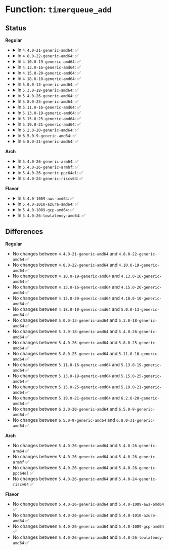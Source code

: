 # Function: <code>timerqueue_add</code>

## Status
<b>Regular</b>
<ul>
<li>
<details>
<summary>In <code>4.4.0-21-generic-amd64</code>: ✅</summary>

```c
bool timerqueue_add(struct timerqueue_head * head, struct timerqueue_node * node)
```

```json
{
  "name": "timerqueue_add",
  "collision_type": "Unique Global",
  "inline_type": "No",
  "funcs": [
    {
      "addr": 18446744071582982640,
      "name": "timerqueue_add",
      "external": true,
      "loc": "lib/timerqueue.c:39",
      "file": "lib/timerqueue.c",
      "inline": "seen, unknown",
      "caller_inline": [],
      "caller_func": [
        "kernel/time/hrtimer.c:enqueue_hrtimer",
        "kernel/time/alarmtimer.c:alarmtimer_enqueue",
        "drivers/rtc/interface.c:rtc_timer_enqueue",
        "drivers/rtc/interface.c:rtc_timer_enqueue",
        "drivers/rtc/interface.c:rtc_timer_do_work"
      ]
    }
  ],
  "symbols": [
    {
      "addr": 18446744071582982640,
      "name": "timerqueue_add",
      "section": ".text",
      "bind": "STB_GLOBAL",
      "size": 164
    }
  ]
}
```
</details>
</li>
<li>
<details>
<summary>In <code>4.8.0-22-generic-amd64</code>: ✅</summary>

```c
bool timerqueue_add(struct timerqueue_head * head, struct timerqueue_node * node)
```

```json
{
  "name": "timerqueue_add",
  "collision_type": "Unique Global",
  "inline_type": "No",
  "funcs": [
    {
      "addr": 18446744071583271824,
      "name": "timerqueue_add",
      "external": true,
      "loc": "lib/timerqueue.c:39",
      "file": "lib/timerqueue.c",
      "inline": "seen, unknown",
      "caller_inline": [],
      "caller_func": [
        "kernel/time/hrtimer.c:enqueue_hrtimer",
        "kernel/time/alarmtimer.c:alarmtimer_enqueue",
        "drivers/rtc/interface.c:rtc_timer_do_work",
        "drivers/rtc/interface.c:rtc_timer_enqueue",
        "drivers/rtc/interface.c:rtc_timer_enqueue"
      ]
    }
  ],
  "symbols": [
    {
      "addr": 18446744071583271824,
      "name": "timerqueue_add",
      "section": ".text",
      "bind": "STB_GLOBAL",
      "size": 164
    }
  ]
}
```
</details>
</li>
<li>
<details>
<summary>In <code>4.10.0-19-generic-amd64</code>: ✅</summary>

```c
bool timerqueue_add(struct timerqueue_head * head, struct timerqueue_node * node)
```

```json
{
  "name": "timerqueue_add",
  "collision_type": "Unique Global",
  "inline_type": "No",
  "funcs": [
    {
      "addr": 18446744071583390592,
      "name": "timerqueue_add",
      "external": true,
      "loc": "lib/timerqueue.c:39",
      "file": "lib/timerqueue.c",
      "inline": "seen, unknown",
      "caller_inline": [],
      "caller_func": [
        "kernel/time/hrtimer.c:enqueue_hrtimer",
        "kernel/time/alarmtimer.c:alarmtimer_enqueue",
        "drivers/rtc/interface.c:rtc_timer_do_work",
        "drivers/rtc/interface.c:rtc_timer_enqueue",
        "drivers/rtc/interface.c:rtc_timer_enqueue"
      ]
    }
  ],
  "symbols": [
    {
      "addr": 18446744071583390592,
      "name": "timerqueue_add",
      "section": ".text",
      "bind": "STB_GLOBAL",
      "size": 164
    }
  ]
}
```
</details>
</li>
<li>
<details>
<summary>In <code>4.13.0-16-generic-amd64</code>: ✅</summary>

```c
bool timerqueue_add(struct timerqueue_head * head, struct timerqueue_node * node)
```

```json
{
  "name": "timerqueue_add",
  "collision_type": "Unique Global",
  "inline_type": "No",
  "funcs": [
    {
      "addr": 18446744071588246624,
      "name": "timerqueue_add",
      "external": true,
      "loc": "lib/timerqueue.c:39",
      "file": "lib/timerqueue.c",
      "inline": "seen, unknown",
      "caller_inline": [],
      "caller_func": [
        "kernel/time/hrtimer.c:enqueue_hrtimer",
        "kernel/time/alarmtimer.c:alarmtimer_enqueue",
        "drivers/rtc/interface.c:rtc_timer_do_work",
        "drivers/rtc/interface.c:rtc_timer_enqueue",
        "drivers/rtc/interface.c:rtc_timer_enqueue"
      ]
    }
  ],
  "symbols": [
    {
      "addr": 18446744071588246624,
      "name": "timerqueue_add",
      "section": ".text",
      "bind": "STB_GLOBAL",
      "size": 128
    }
  ]
}
```
</details>
</li>
<li>
<details>
<summary>In <code>4.15.0-20-generic-amd64</code>: ✅</summary>

```c
bool timerqueue_add(struct timerqueue_head * head, struct timerqueue_node * node)
```

```json
{
  "name": "timerqueue_add",
  "collision_type": "Unique Global",
  "inline_type": "No",
  "funcs": [
    {
      "addr": 18446744071588798048,
      "name": "timerqueue_add",
      "external": true,
      "loc": "lib/timerqueue.c:40",
      "file": "lib/timerqueue.c",
      "inline": "seen, unknown",
      "caller_inline": [],
      "caller_func": [
        "kernel/time/hrtimer.c:enqueue_hrtimer",
        "kernel/time/alarmtimer.c:alarmtimer_enqueue",
        "drivers/rtc/interface.c:rtc_timer_do_work",
        "drivers/rtc/interface.c:rtc_timer_enqueue",
        "drivers/rtc/interface.c:rtc_timer_enqueue"
      ]
    }
  ],
  "symbols": [
    {
      "addr": 18446744071588798048,
      "name": "timerqueue_add",
      "section": ".text",
      "bind": "STB_GLOBAL",
      "size": 128
    }
  ]
}
```
</details>
</li>
<li>
<details>
<summary>In <code>4.18.0-10-generic-amd64</code>: ✅</summary>

```c
bool timerqueue_add(struct timerqueue_head * head, struct timerqueue_node * node)
```

```json
{
  "name": "timerqueue_add",
  "collision_type": "Unique Global",
  "inline_type": "No",
  "funcs": [
    {
      "addr": 18446744071589176128,
      "name": "timerqueue_add",
      "external": true,
      "loc": "lib/timerqueue.c:40",
      "file": "lib/timerqueue.c",
      "inline": "seen, unknown",
      "caller_inline": [],
      "caller_func": [
        "kernel/time/hrtimer.c:enqueue_hrtimer",
        "kernel/time/alarmtimer.c:alarmtimer_enqueue",
        "drivers/rtc/interface.c:rtc_timer_do_work",
        "drivers/rtc/interface.c:rtc_timer_enqueue"
      ]
    }
  ],
  "symbols": [
    {
      "addr": 18446744071589176128,
      "name": "timerqueue_add",
      "section": ".text",
      "bind": "STB_GLOBAL",
      "size": 133
    }
  ]
}
```
</details>
</li>
<li>
<details>
<summary>In <code>5.0.0-13-generic-amd64</code>: ✅</summary>

```c
bool timerqueue_add(struct timerqueue_head * head, struct timerqueue_node * node)
```

```json
{
  "name": "timerqueue_add",
  "collision_type": "Unique Global",
  "inline_type": "No",
  "funcs": [
    {
      "addr": 18446744071589406048,
      "name": "timerqueue_add",
      "external": true,
      "loc": "lib/timerqueue.c:40",
      "file": "lib/timerqueue.c",
      "inline": "seen, unknown",
      "caller_inline": [],
      "caller_func": [
        "kernel/time/hrtimer.c:enqueue_hrtimer",
        "kernel/time/alarmtimer.c:alarmtimer_enqueue",
        "drivers/rtc/interface.c:rtc_timer_do_work",
        "drivers/rtc/interface.c:rtc_timer_enqueue"
      ]
    }
  ],
  "symbols": [
    {
      "addr": 18446744071589406048,
      "name": "timerqueue_add",
      "section": ".text",
      "bind": "STB_GLOBAL",
      "size": 133
    }
  ]
}
```
</details>
</li>
<li>
<details>
<summary>In <code>5.3.0-18-generic-amd64</code>: ✅</summary>

```c
bool timerqueue_add(struct timerqueue_head * head, struct timerqueue_node * node)
```

```json
{
  "name": "timerqueue_add",
  "collision_type": "Unique Global",
  "inline_type": "No",
  "funcs": [
    {
      "addr": 18446744071589861952,
      "name": "timerqueue_add",
      "external": true,
      "loc": "lib/timerqueue.c:27",
      "file": "lib/timerqueue.c",
      "inline": "seen, unknown",
      "caller_inline": [],
      "caller_func": [
        "kernel/time/hrtimer.c:enqueue_hrtimer",
        "kernel/time/alarmtimer.c:alarmtimer_enqueue",
        "drivers/rtc/interface.c:rtc_timer_do_work",
        "drivers/rtc/interface.c:rtc_timer_enqueue"
      ]
    }
  ],
  "symbols": [
    {
      "addr": 18446744071589861952,
      "name": "timerqueue_add",
      "section": ".text",
      "bind": "STB_GLOBAL",
      "size": 159
    }
  ]
}
```
</details>
</li>
<li>
<details>
<summary>In <code>5.4.0-26-generic-amd64</code>: ✅</summary>

```c
bool timerqueue_add(struct timerqueue_head * head, struct timerqueue_node * node)
```

```json
{
  "name": "timerqueue_add",
  "collision_type": "Unique Global",
  "inline_type": "No",
  "funcs": [
    {
      "addr": 18446744071590087744,
      "name": "timerqueue_add",
      "external": true,
      "loc": "lib/timerqueue.c:27",
      "file": "lib/timerqueue.c",
      "inline": "seen, unknown",
      "caller_inline": [],
      "caller_func": [
        "kernel/time/hrtimer.c:enqueue_hrtimer",
        "kernel/time/alarmtimer.c:alarmtimer_enqueue",
        "kernel/time/posix-cpu-timers.c:arm_timer",
        "drivers/rtc/interface.c:rtc_timer_do_work",
        "drivers/rtc/interface.c:rtc_timer_enqueue"
      ]
    }
  ],
  "symbols": [
    {
      "addr": 18446744071590087744,
      "name": "timerqueue_add",
      "section": ".text",
      "bind": "STB_GLOBAL",
      "size": 169
    }
  ]
}
```
</details>
</li>
<li>
<details>
<summary>In <code>5.8.0-25-generic-amd64</code>: ✅</summary>

```c
bool timerqueue_add(struct timerqueue_head * head, struct timerqueue_node * node)
```

```json
{
  "name": "timerqueue_add",
  "collision_type": "Unique Global",
  "inline_type": "No",
  "funcs": [
    {
      "addr": 18446744071585085680,
      "name": "timerqueue_add",
      "external": true,
      "loc": "lib/timerqueue.c:27",
      "file": "lib/timerqueue.c",
      "inline": "seen, unknown",
      "caller_inline": [],
      "caller_func": [
        "kernel/time/hrtimer.c:enqueue_hrtimer",
        "kernel/time/alarmtimer.c:alarm_restart",
        "kernel/time/alarmtimer.c:alarm_start",
        "kernel/time/alarmtimer.c:alarmtimer_fired",
        "kernel/time/posix-cpu-timers.c:arm_timer",
        "drivers/rtc/interface.c:rtc_timer_do_work",
        "drivers/rtc/interface.c:rtc_timer_enqueue"
      ]
    }
  ],
  "symbols": [
    {
      "addr": 18446744071585085680,
      "name": "timerqueue_add",
      "section": ".text",
      "bind": "STB_GLOBAL",
      "size": 158
    }
  ]
}
```
</details>
</li>
<li>
<details>
<summary>In <code>5.11.0-16-generic-amd64</code>: ✅</summary>

```c
bool timerqueue_add(struct timerqueue_head * head, struct timerqueue_node * node)
```

```json
{
  "name": "timerqueue_add",
  "collision_type": "Unique Global",
  "inline_type": "No",
  "funcs": [
    {
      "addr": 18446744071585234800,
      "name": "timerqueue_add",
      "external": true,
      "loc": "lib/timerqueue.c:27",
      "file": "lib/timerqueue.c",
      "inline": "seen, unknown",
      "caller_inline": [],
      "caller_func": [
        "kernel/time/hrtimer.c:enqueue_hrtimer",
        "kernel/time/alarmtimer.c:alarm_restart",
        "kernel/time/alarmtimer.c:alarm_start",
        "kernel/time/alarmtimer.c:alarmtimer_fired",
        "kernel/time/posix-cpu-timers.c:arm_timer",
        "drivers/rtc/interface.c:rtc_timer_do_work",
        "drivers/rtc/interface.c:rtc_timer_enqueue"
      ]
    }
  ],
  "symbols": [
    {
      "addr": 18446744071585234800,
      "name": "timerqueue_add",
      "section": ".text",
      "bind": "STB_GLOBAL",
      "size": 158
    }
  ]
}
```
</details>
</li>
<li>
<details>
<summary>In <code>5.13.0-19-generic-amd64</code>: ✅</summary>

```c
bool timerqueue_add(struct timerqueue_head * head, struct timerqueue_node * node)
```

```json
{
  "name": "timerqueue_add",
  "collision_type": "Unique Global",
  "inline_type": "No",
  "funcs": [
    {
      "addr": 18446744071585117584,
      "name": "timerqueue_add",
      "external": true,
      "loc": "lib/timerqueue.c:35",
      "file": "lib/timerqueue.c",
      "inline": "seen, unknown",
      "caller_inline": [],
      "caller_func": [
        "kernel/time/hrtimer.c:enqueue_hrtimer",
        "kernel/time/alarmtimer.c:alarm_restart",
        "kernel/time/alarmtimer.c:alarm_start",
        "kernel/time/alarmtimer.c:alarmtimer_fired",
        "kernel/time/posix-cpu-timers.c:arm_timer",
        "drivers/rtc/interface.c:rtc_timer_do_work",
        "drivers/rtc/interface.c:rtc_timer_enqueue"
      ]
    }
  ],
  "symbols": [
    {
      "addr": 18446744071585117584,
      "name": "timerqueue_add",
      "section": ".text",
      "bind": "STB_GLOBAL",
      "size": 186
    }
  ]
}
```
</details>
</li>
<li>
<details>
<summary>In <code>5.15.0-25-generic-amd64</code>: ✅</summary>

```c
bool timerqueue_add(struct timerqueue_head * head, struct timerqueue_node * node)
```

```json
{
  "name": "timerqueue_add",
  "collision_type": "Unique Global",
  "inline_type": "No",
  "funcs": [
    {
      "addr": 18446744071585566304,
      "name": "timerqueue_add",
      "external": true,
      "loc": "lib/timerqueue.c:35",
      "file": "lib/timerqueue.c",
      "inline": "seen, unknown",
      "caller_inline": [],
      "caller_func": [
        "kernel/time/hrtimer.c:enqueue_hrtimer",
        "kernel/time/alarmtimer.c:alarm_restart",
        "kernel/time/alarmtimer.c:alarm_start",
        "kernel/time/alarmtimer.c:alarmtimer_fired",
        "kernel/time/posix-cpu-timers.c:arm_timer",
        "drivers/rtc/interface.c:rtc_timer_do_work",
        "drivers/rtc/interface.c:rtc_timer_enqueue"
      ]
    }
  ],
  "symbols": [
    {
      "addr": 18446744071585566304,
      "name": "timerqueue_add",
      "section": ".text",
      "bind": "STB_GLOBAL",
      "size": 186
    }
  ]
}
```
</details>
</li>
<li>
<details>
<summary>In <code>5.19.0-21-generic-amd64</code>: ✅</summary>

```c
bool timerqueue_add(struct timerqueue_head * head, struct timerqueue_node * node)
```

```json
{
  "name": "timerqueue_add",
  "collision_type": "Unique Global",
  "inline_type": "No",
  "funcs": [
    {
      "addr": 18446744071586719904,
      "name": "timerqueue_add",
      "external": true,
      "loc": "lib/timerqueue.c:35",
      "file": "lib/timerqueue.c",
      "inline": "seen, unknown",
      "caller_inline": [],
      "caller_func": [
        "kernel/time/hrtimer.c:enqueue_hrtimer",
        "kernel/time/alarmtimer.c:alarm_restart",
        "kernel/time/alarmtimer.c:alarm_start",
        "kernel/time/alarmtimer.c:alarmtimer_fired",
        "kernel/time/posix-cpu-timers.c:arm_timer",
        "drivers/rtc/interface.c:rtc_timer_do_work",
        "drivers/rtc/interface.c:rtc_timer_enqueue",
        "drivers/rtc/interface.c:rtc_initialize_alarm"
      ]
    }
  ],
  "symbols": [
    {
      "addr": 18446744071586719904,
      "name": "timerqueue_add",
      "section": ".text",
      "bind": "STB_GLOBAL",
      "size": 200
    }
  ]
}
```
</details>
</li>
<li>
<details>
<summary>In <code>6.2.0-20-generic-amd64</code>: ✅</summary>

```c
bool timerqueue_add(struct timerqueue_head * head, struct timerqueue_node * node)
```

```json
{
  "name": "timerqueue_add",
  "collision_type": "Unique Global",
  "inline_type": "No",
  "funcs": [
    {
      "addr": 18446744071595882448,
      "name": "timerqueue_add",
      "external": true,
      "loc": "lib/timerqueue.c:35",
      "file": "lib/timerqueue.c",
      "inline": "seen, unknown",
      "caller_inline": [],
      "caller_func": [
        "kernel/time/hrtimer.c:enqueue_hrtimer",
        "kernel/time/alarmtimer.c:alarm_restart",
        "kernel/time/alarmtimer.c:alarm_start",
        "kernel/time/alarmtimer.c:alarmtimer_fired",
        "kernel/time/posix-cpu-timers.c:arm_timer",
        "drivers/rtc/interface.c:rtc_timer_do_work",
        "drivers/rtc/interface.c:rtc_timer_enqueue",
        "drivers/rtc/interface.c:rtc_initialize_alarm"
      ]
    }
  ],
  "symbols": [
    {
      "addr": 18446744071595882448,
      "name": "timerqueue_add",
      "section": ".text",
      "bind": "STB_GLOBAL",
      "size": 200
    }
  ]
}
```
</details>
</li>
<li>
<details>
<summary>In <code>6.5.0-9-generic-amd64</code>: ✅</summary>

```c
bool timerqueue_add(struct timerqueue_head * head, struct timerqueue_node * node)
```

```json
{
  "name": "timerqueue_add",
  "collision_type": "Unique Global",
  "inline_type": "No",
  "funcs": [
    {
      "addr": 18446744071596399856,
      "name": "timerqueue_add",
      "external": true,
      "loc": "lib/timerqueue.c:35",
      "file": "lib/timerqueue.c",
      "inline": "seen, unknown",
      "caller_inline": [],
      "caller_func": [
        "kernel/time/hrtimer.c:enqueue_hrtimer",
        "kernel/time/alarmtimer.c:alarm_restart",
        "kernel/time/alarmtimer.c:alarm_start",
        "kernel/time/alarmtimer.c:alarmtimer_fired",
        "kernel/time/posix-cpu-timers.c:arm_timer",
        "drivers/rtc/interface.c:rtc_timer_do_work",
        "drivers/rtc/interface.c:rtc_timer_enqueue",
        "drivers/rtc/interface.c:rtc_initialize_alarm"
      ]
    }
  ],
  "symbols": [
    {
      "addr": 18446744071596399856,
      "name": "timerqueue_add",
      "section": ".text",
      "bind": "STB_GLOBAL",
      "size": 200
    }
  ]
}
```
</details>
</li>
<li>
<details>
<summary>In <code>6.8.0-31-generic-amd64</code>: ✅</summary>

```c
bool timerqueue_add(struct timerqueue_head * head, struct timerqueue_node * node)
```

```json
{
  "name": "timerqueue_add",
  "collision_type": "Unique Global",
  "inline_type": "No",
  "funcs": [
    {
      "addr": 18446744071597294960,
      "name": "timerqueue_add",
      "external": true,
      "loc": "lib/timerqueue.c:35",
      "file": "lib/timerqueue.c",
      "inline": "seen, unknown",
      "caller_inline": [],
      "caller_func": [
        "kernel/time/hrtimer.c:enqueue_hrtimer",
        "kernel/time/alarmtimer.c:alarm_restart",
        "kernel/time/alarmtimer.c:alarm_start",
        "kernel/time/alarmtimer.c:alarmtimer_fired",
        "kernel/time/posix-cpu-timers.c:arm_timer",
        "drivers/rtc/interface.c:rtc_timer_do_work",
        "drivers/rtc/interface.c:rtc_timer_enqueue",
        "drivers/rtc/interface.c:rtc_initialize_alarm"
      ]
    }
  ],
  "symbols": [
    {
      "addr": 18446744071597294960,
      "name": "timerqueue_add",
      "section": ".text",
      "bind": "STB_GLOBAL",
      "size": 200
    }
  ]
}
```
</details>
</li>
</ul>
<b>Arch</b>
<ul>
<li>
<details>
<summary>In <code>5.4.0-26-generic-arm64</code>: ✅</summary>

```c
bool timerqueue_add(struct timerqueue_head * head, struct timerqueue_node * node)
```

```json
{
  "name": "timerqueue_add",
  "collision_type": "Unique Global",
  "inline_type": "No",
  "funcs": [
    {
      "addr": 18446603336503865880,
      "name": "timerqueue_add",
      "external": true,
      "loc": "lib/timerqueue.c:27",
      "file": "lib/timerqueue.c",
      "inline": "seen, unknown",
      "caller_inline": [],
      "caller_func": [
        "kernel/time/hrtimer.c:enqueue_hrtimer",
        "kernel/time/alarmtimer.c:alarmtimer_enqueue",
        "kernel/time/posix-cpu-timers.c:arm_timer",
        "drivers/rtc/interface.c:rtc_timer_do_work",
        "drivers/rtc/interface.c:rtc_timer_enqueue"
      ]
    }
  ],
  "symbols": [
    {
      "addr": 18446603336503865880,
      "name": "timerqueue_add",
      "section": ".text",
      "bind": "STB_GLOBAL",
      "size": 188
    }
  ]
}
```
</details>
</li>
<li>
<details>
<summary>In <code>5.4.0-26-generic-armhf</code>: ✅</summary>

```c
bool timerqueue_add(struct timerqueue_head * head, struct timerqueue_node * node)
```

```json
{
  "name": "timerqueue_add",
  "collision_type": "Unique Global",
  "inline_type": "No",
  "funcs": [
    {
      "addr": 3236493720,
      "name": "timerqueue_add",
      "external": true,
      "loc": "lib/timerqueue.c:27",
      "file": "lib/timerqueue.c",
      "inline": "seen, unknown",
      "caller_inline": [],
      "caller_func": [
        "kernel/time/hrtimer.c:enqueue_hrtimer",
        "kernel/time/alarmtimer.c:alarmtimer_enqueue",
        "kernel/time/posix-cpu-timers.c:arm_timer",
        "drivers/rtc/interface.c:rtc_timer_do_work",
        "drivers/rtc/interface.c:rtc_timer_enqueue"
      ]
    }
  ],
  "symbols": [
    {
      "addr": 3236493720,
      "name": "timerqueue_add",
      "section": ".text",
      "bind": "STB_GLOBAL",
      "size": 220
    }
  ]
}
```
</details>
</li>
<li>
<details>
<summary>In <code>5.4.0-26-generic-ppc64el</code>: ✅</summary>

```c
bool timerqueue_add(struct timerqueue_head * head, struct timerqueue_node * node)
```

```json
{
  "name": "timerqueue_add",
  "collision_type": "Unique Global",
  "inline_type": "No",
  "funcs": [
    {
      "addr": 13835058055297725504,
      "name": "timerqueue_add",
      "external": true,
      "loc": "lib/timerqueue.c:27",
      "file": "lib/timerqueue.c",
      "inline": "seen, unknown",
      "caller_inline": [],
      "caller_func": [
        "kernel/time/hrtimer.c:enqueue_hrtimer",
        "kernel/time/alarmtimer.c:alarmtimer_enqueue",
        "kernel/time/alarmtimer.c:alarmtimer_enqueue",
        "kernel/time/posix-cpu-timers.c:arm_timer",
        "drivers/rtc/interface.c:rtc_timer_do_work",
        "drivers/rtc/interface.c:rtc_timer_enqueue"
      ]
    }
  ],
  "symbols": [
    {
      "addr": 13835058055297725504,
      "name": "timerqueue_add",
      "section": ".text",
      "bind": "STB_GLOBAL",
      "size": 264
    }
  ]
}
```
</details>
</li>
<li>
<details>
<summary>In <code>5.4.0-24-generic-riscv64</code>: ✅</summary>

```c
bool timerqueue_add(struct timerqueue_head * head, struct timerqueue_node * node)
```

```json
{
  "name": "timerqueue_add",
  "collision_type": "Unique Global",
  "inline_type": "No",
  "funcs": [
    {
      "addr": 18446743936279761924,
      "name": "timerqueue_add",
      "external": true,
      "loc": "lib/timerqueue.c:27",
      "file": "lib/timerqueue.c",
      "inline": "seen, unknown",
      "caller_inline": [],
      "caller_func": [
        "kernel/time/hrtimer.c:__hrtimer_run_queues",
        "kernel/time/hrtimer.c:hrtimer_start_range_ns",
        "kernel/time/alarmtimer.c:alarmtimer_enqueue",
        "kernel/time/posix-cpu-timers.c:arm_timer",
        "drivers/rtc/interface.c:rtc_timer_do_work",
        "drivers/rtc/interface.c:rtc_timer_enqueue"
      ]
    }
  ],
  "symbols": [
    {
      "addr": 18446743936279761924,
      "name": "timerqueue_add",
      "section": ".text",
      "bind": "STB_GLOBAL",
      "size": 118
    }
  ]
}
```
</details>
</li>
</ul>
<b>Flavor</b>
<ul>
<li>
<details>
<summary>In <code>5.4.0-1009-aws-amd64</code>: ✅</summary>

```c
bool timerqueue_add(struct timerqueue_head * head, struct timerqueue_node * node)
```

```json
{
  "name": "timerqueue_add",
  "collision_type": "Unique Global",
  "inline_type": "No",
  "funcs": [
    {
      "addr": 18446744071589690000,
      "name": "timerqueue_add",
      "external": true,
      "loc": "lib/timerqueue.c:27",
      "file": "lib/timerqueue.c",
      "inline": "seen, unknown",
      "caller_inline": [],
      "caller_func": [
        "kernel/time/hrtimer.c:enqueue_hrtimer",
        "kernel/time/alarmtimer.c:alarmtimer_enqueue",
        "kernel/time/posix-cpu-timers.c:arm_timer",
        "drivers/rtc/interface.c:rtc_timer_do_work",
        "drivers/rtc/interface.c:rtc_timer_enqueue"
      ]
    }
  ],
  "symbols": [
    {
      "addr": 18446744071589690000,
      "name": "timerqueue_add",
      "section": ".text",
      "bind": "STB_GLOBAL",
      "size": 169
    }
  ]
}
```
</details>
</li>
<li>
<details>
<summary>In <code>5.4.0-1010-azure-amd64</code>: ✅</summary>

```c
bool timerqueue_add(struct timerqueue_head * head, struct timerqueue_node * node)
```

```json
{
  "name": "timerqueue_add",
  "collision_type": "Unique Global",
  "inline_type": "No",
  "funcs": [
    {
      "addr": 18446744071589415792,
      "name": "timerqueue_add",
      "external": true,
      "loc": "lib/timerqueue.c:27",
      "file": "lib/timerqueue.c",
      "inline": "seen, unknown",
      "caller_inline": [],
      "caller_func": [
        "kernel/time/hrtimer.c:enqueue_hrtimer",
        "kernel/time/alarmtimer.c:alarmtimer_enqueue",
        "kernel/time/posix-cpu-timers.c:arm_timer",
        "drivers/rtc/interface.c:rtc_timer_do_work",
        "drivers/rtc/interface.c:rtc_timer_enqueue"
      ]
    }
  ],
  "symbols": [
    {
      "addr": 18446744071589415792,
      "name": "timerqueue_add",
      "section": ".text",
      "bind": "STB_GLOBAL",
      "size": 169
    }
  ]
}
```
</details>
</li>
<li>
<details>
<summary>In <code>5.4.0-1009-gcp-amd64</code>: ✅</summary>

```c
bool timerqueue_add(struct timerqueue_head * head, struct timerqueue_node * node)
```

```json
{
  "name": "timerqueue_add",
  "collision_type": "Unique Global",
  "inline_type": "No",
  "funcs": [
    {
      "addr": 18446744071590133376,
      "name": "timerqueue_add",
      "external": true,
      "loc": "lib/timerqueue.c:27",
      "file": "lib/timerqueue.c",
      "inline": "seen, unknown",
      "caller_inline": [],
      "caller_func": [
        "kernel/time/hrtimer.c:enqueue_hrtimer",
        "kernel/time/alarmtimer.c:alarmtimer_enqueue",
        "kernel/time/posix-cpu-timers.c:arm_timer",
        "drivers/rtc/interface.c:rtc_timer_do_work",
        "drivers/rtc/interface.c:rtc_timer_enqueue"
      ]
    }
  ],
  "symbols": [
    {
      "addr": 18446744071590133376,
      "name": "timerqueue_add",
      "section": ".text",
      "bind": "STB_GLOBAL",
      "size": 169
    }
  ]
}
```
</details>
</li>
<li>
<details>
<summary>In <code>5.4.0-26-lowlatency-amd64</code>: ✅</summary>

```c
bool timerqueue_add(struct timerqueue_head * head, struct timerqueue_node * node)
```

```json
{
  "name": "timerqueue_add",
  "collision_type": "Unique Global",
  "inline_type": "No",
  "funcs": [
    {
      "addr": 18446744071590183760,
      "name": "timerqueue_add",
      "external": true,
      "loc": "lib/timerqueue.c:27",
      "file": "lib/timerqueue.c",
      "inline": "seen, unknown",
      "caller_inline": [],
      "caller_func": [
        "kernel/time/hrtimer.c:enqueue_hrtimer",
        "kernel/time/alarmtimer.c:alarmtimer_enqueue",
        "kernel/time/posix-cpu-timers.c:arm_timer",
        "drivers/rtc/interface.c:rtc_timer_do_work",
        "drivers/rtc/interface.c:rtc_timer_enqueue"
      ]
    }
  ],
  "symbols": [
    {
      "addr": 18446744071590183760,
      "name": "timerqueue_add",
      "section": ".text",
      "bind": "STB_GLOBAL",
      "size": 169
    }
  ]
}
```
</details>
</li>
</ul>

## Differences
<b>Regular</b>
<ul>
<li>
No changes between <code>4.4.0-21-generic-amd64</code> and <code>4.8.0-22-generic-amd64</code> ✅
</li>
<li>
No changes between <code>4.8.0-22-generic-amd64</code> and <code>4.10.0-19-generic-amd64</code> ✅
</li>
<li>
No changes between <code>4.10.0-19-generic-amd64</code> and <code>4.13.0-16-generic-amd64</code> ✅
</li>
<li>
No changes between <code>4.13.0-16-generic-amd64</code> and <code>4.15.0-20-generic-amd64</code> ✅
</li>
<li>
No changes between <code>4.15.0-20-generic-amd64</code> and <code>4.18.0-10-generic-amd64</code> ✅
</li>
<li>
No changes between <code>4.18.0-10-generic-amd64</code> and <code>5.0.0-13-generic-amd64</code> ✅
</li>
<li>
No changes between <code>5.0.0-13-generic-amd64</code> and <code>5.3.0-18-generic-amd64</code> ✅
</li>
<li>
No changes between <code>5.3.0-18-generic-amd64</code> and <code>5.4.0-26-generic-amd64</code> ✅
</li>
<li>
No changes between <code>5.4.0-26-generic-amd64</code> and <code>5.8.0-25-generic-amd64</code> ✅
</li>
<li>
No changes between <code>5.8.0-25-generic-amd64</code> and <code>5.11.0-16-generic-amd64</code> ✅
</li>
<li>
No changes between <code>5.11.0-16-generic-amd64</code> and <code>5.13.0-19-generic-amd64</code> ✅
</li>
<li>
No changes between <code>5.13.0-19-generic-amd64</code> and <code>5.15.0-25-generic-amd64</code> ✅
</li>
<li>
No changes between <code>5.15.0-25-generic-amd64</code> and <code>5.19.0-21-generic-amd64</code> ✅
</li>
<li>
No changes between <code>5.19.0-21-generic-amd64</code> and <code>6.2.0-20-generic-amd64</code> ✅
</li>
<li>
No changes between <code>6.2.0-20-generic-amd64</code> and <code>6.5.0-9-generic-amd64</code> ✅
</li>
<li>
No changes between <code>6.5.0-9-generic-amd64</code> and <code>6.8.0-31-generic-amd64</code> ✅
</li>
</ul>
<b>Arch</b>
<ul>
<li>
No changes between <code>5.4.0-26-generic-amd64</code> and <code>5.4.0-26-generic-arm64</code> ✅
</li>
<li>
No changes between <code>5.4.0-26-generic-amd64</code> and <code>5.4.0-26-generic-armhf</code> ✅
</li>
<li>
No changes between <code>5.4.0-26-generic-amd64</code> and <code>5.4.0-26-generic-ppc64el</code> ✅
</li>
<li>
No changes between <code>5.4.0-26-generic-amd64</code> and <code>5.4.0-24-generic-riscv64</code> ✅
</li>
</ul>
<b>Flavor</b>
<ul>
<li>
No changes between <code>5.4.0-26-generic-amd64</code> and <code>5.4.0-1009-aws-amd64</code> ✅
</li>
<li>
No changes between <code>5.4.0-26-generic-amd64</code> and <code>5.4.0-1010-azure-amd64</code> ✅
</li>
<li>
No changes between <code>5.4.0-26-generic-amd64</code> and <code>5.4.0-1009-gcp-amd64</code> ✅
</li>
<li>
No changes between <code>5.4.0-26-generic-amd64</code> and <code>5.4.0-26-lowlatency-amd64</code> ✅
</li>
</ul>

